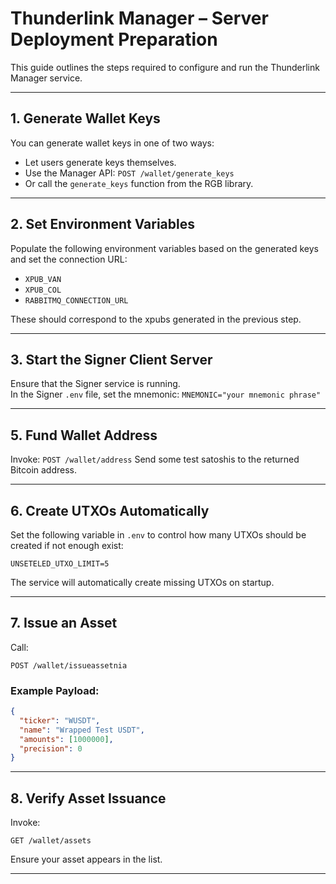 # Thunderlink Manager – Server Deployment Preparation

This guide outlines the steps required to configure and run the Thunderlink Manager service.

---

## 1. Generate Wallet Keys
You can generate wallet keys in one of two ways:
- Let users generate keys themselves.
- Use the Manager API:
  `
  POST /wallet/generate_keys
  `
- Or call the `generate_keys` function from the RGB library.

---

## 2. Set Environment Variables
Populate the following environment variables based on the generated keys and set the connection URL:
- `XPUB_VAN`
- `XPUB_COL`
- `RABBITMQ_CONNECTION_URL`

These should correspond to the xpubs generated in the previous step.

---

## 3. Start the Signer Client Server
Ensure that the Signer service is running.  
In the Signer `.env` file, set the mnemonic:
`
MNEMONIC="your mnemonic phrase"
`

---

## 5. Fund Wallet Address
Invoke:
`
POST /wallet/address
`
Send some test satoshis to the returned Bitcoin address.

---

## 6. Create UTXOs Automatically
Set the following variable in `.env` to control how many UTXOs should be created if not enough exist:
```
UNSETELED_UTXO_LIMIT=5
```
The service will automatically create missing UTXOs on startup.

---

## 7. Issue an Asset
Call:
```
POST /wallet/issueassetnia
```

### Example Payload:
```json
{
  "ticker": "WUSDT",
  "name": "Wrapped Test USDT",
  "amounts": [1000000],
  "precision": 0
}
```

---

## 8. Verify Asset Issuance
Invoke:
```
GET /wallet/assets
```
Ensure your asset appears in the list.

---

